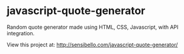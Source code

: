 # javascript-quote-generator
Random quote generator made using HTML, CSS, Javascript, with API integration.

View this project at: http://sensibello.com/javascript-quote-generator/
